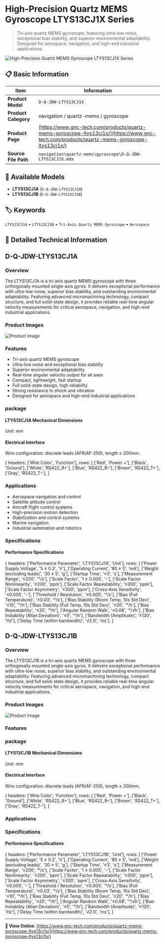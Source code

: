 # High-Precision Quartz MEMS Gyroscope LTYS13CJ1X Series

> Tri-axis quartz MEMS gyroscope, featuring ultra-low noise, exceptional bias stability, and superior environmental adaptability. Designed for aerospace, navigation, and high-end industrial applications.

![High-Precision Quartz MEMS Gyroscope LTYS13CJ1X Series](https://www.gnc-tech.com/images/products/navigation/quartz-mems/gyroscope/D-Q-JDW-LTYS13CJ1X/D-Q-JDW-LTYS13CJ1X.webp)

## 📋 Basic Information

| Item | Information |
|------|------|
| **Product Model** | `D-Q-JDW-LTYS13CJ1X` |
| **Product Category** | navigation / quartz-mems / gyroscope |
| **Product Page** | [https://www.gnc-tech.com/products/quartz-mems-gyroscope-ltys13cj1x/](https://www.gnc-tech.com/products/quartz-mems-gyroscope-ltys13cj1x/) |
| **Source File Path** | `navigation\quartz-mems\gyroscope\D-Q-JDW-LTYS13CJ1X.mdx` |

## 🔧 Available Models

- **LTYS13CJ1A** (`D-Q-JDW-LTYS13CJ1A`)
- **LTYS13CJ1B** (`D-Q-JDW-LTYS13CJ1B`)

## 🏷️ Keywords

`LTYS13CJ1A` • `LTYS13CJ1B` • `Tri-Axis Quartz MEMS Gyroscope` • `Aerospace`

## 📖 Detailed Technical Information

## D-Q-JDW-LTYS13CJ1A

### Overview

The LTYS13CJ1A is a tri-axis quartz MEMS gyroscope with three orthogonally mounted single-axis gyros. It delivers exceptional performance with ultra-low noise, superior bias stability, and outstanding environmental adaptability. Featuring advanced micromachining technology, compact structure, and full solid-state design, it provides reliable real-time angular velocity measurements for critical aerospace, navigation, and high-end industrial applications.

### Product Images

![Product Image](https://www.gnc-tech.com/products/navigation/quartz-mems/gyroscope/D-Q-JDW-LTYS13CJ1X/D-Q-JDW-LTYS13CJ1A-Slide-01.webp)

### Features

- Tri-axis quartz MEMS gyroscope
- Ultra-low noise and exceptional bias stability
- Superior environmental adaptability
- Real-time angular velocity output for all axes
- Compact, lightweight, fast startup
- Full solid-state design, high reliability
- Strong resistance to shock and vibration
- Designed for aerospace and high-end industrial applications

### package

#### LTYS13CJ1A Mechanical Dimensions
_Unit: mm_
<ProductImage 
  productId="D-Q-JDW-LTYS13CJ1X" 
  type="package"
  subType="LTYS13CJ1A" 
  invertMode="light-only" 
/>
#### Electrical Interface
Wire configuration: discrete leads (AFR/AF-250), length ≥ 200mm.
    
{
  headers: ['Wire Color', 'Function'],
  rows: [
['Red', 'Power +'],
['Black', 'Ground'],
['White', 'RS422_R+'],
['Blue', 'RS422_R–'],
['Brown', 'RS422_T+'],
['Gray', 'RS422_T–'],
]

### Applications

- Aerospace navigation and control
- Satellite attitude control
- Aircraft flight control systems
- High-precision motion detection
- Stabilization and control systems
- Marine navigation
- Industrial automation and robotics

### Specifications

#### Performance Specifications
  
{
headers: ['Performance Parameter', 'LTYS13CJ1A', 'Unit'],
rows: [
  ['Power Supply Voltage', '5 ± 0.2', 'V'],
  ['Operating Current', '80 ± 5', 'mA'],
  ['Weight (excluding leads)', '30 ± 5', 'g'],
  ['Startup Time', '≤3', 's'],
  ['Measurement Range', '±200', '°/s'],
  ['Scale Factor', '1 ± 0.005', '-'],
  ['Scale Factor Nonlinearity', '≤200', 'ppm'],
  ['Scale Factor Repeatability', '≤300', 'ppm'],
  ['Scale Factor Asymmetry', '≤300', 'ppm'],
  ['Cross-Axis Sensitivity', '≤0.005', '-'],
  ['Threshold / Resolution', '≤0.005', '°/s'],
  ['Bias (Full Temperature)', '±0.03', '°/s'],
  ['Bias Stability (Room Temp, 10s Std Dev)', '≤10', '°/h'],
  ['Bias Stability (Full Temp, 10s Std Dev)', '≤20', '°/h'],
  ['Bias Repeatability', '≤20', '°/h'],
  ['Angular Random Walk', '≤0.08', '°/√h'],
  ['Bias Instability (Allan Deviation)', '≤5', '°/h'],
  ['Bandwidth (Amplitude)', '≥120', 'Hz'],
  ['Delay Time (within bandwidth)', '√2.0', 'ms'],
]

    
  

## D-Q-JDW-LTYS13CJ1B

### Overview

The LTYS13CJ1B is a tri-axis quartz MEMS gyroscope with three orthogonally mounted single-axis gyros. It delivers exceptional performance with ultra-low noise, superior bias stability, and outstanding environmental adaptability. Featuring advanced micromachining technology, compact structure, and full solid-state design, it provides reliable real-time angular velocity measurements for critical aerospace, navigation, and high-end industrial applications.

### Product Images

![Product Image](https://www.gnc-tech.com/products/navigation/quartz-mems/gyroscope/D-Q-JDW-LTYS13CJ1X/D-Q-JDW-LTYS13CJ1A-Slide-01.webp)

### Features

### package

#### LTYS13CJ1B Mechanical Dimensions
_Unit: mm_
<ProductImage 
  productId="D-Q-JDW-LTYS13CJ1X" 
  type="package"
  subType="LTYS13CJ1B" 
  invertMode="light-only" 
/>
#### Electrical Interface
Wire configuration: discrete leads (AFR/AF-250), length ≥ 200mm.
    
{
  headers: ['Wire Color', 'Function'],
  rows: [
['Red', 'Power +'],
['Black', 'Ground'],
['White', 'RS422_R+'],
['Blue', 'RS422_R–'],
['Brown', 'RS422_T+'],
['Gray', 'RS422_T–'],
  ]

### Applications

### Specifications

#### Performance Specifications
  
{
headers: ['Performance Parameter', 'LTYS13CJ1B', 'Unit'],
rows: [
  ['Power Supply Voltage', '5 ± 0.2', 'V'],
  ['Operating Current', '80 ± 5', 'mA'],
  ['Weight (excluding leads)', '30 ± 5', 'g'],
  ['Startup Time', '≤3', 's'],
  ['Measurement Range', '±200', '°/s'],
  ['Scale Factor', '1 ± 0.005', '-'],
  ['Scale Factor Nonlinearity', '≤200', 'ppm'],
  ['Scale Factor Repeatability', '≤300', 'ppm'],
  ['Scale Factor Asymmetry', '≤300', 'ppm'],
  ['Cross-Axis Sensitivity', '≤0.005', '-'],
  ['Threshold / Resolution', '≤0.005', '°/s'],
  ['Bias (Full Temperature)', '±0.03', '°/s'],
  ['Bias Stability (Room Temp, 10s Std Dev)', '≤10', '°/h'],
  ['Bias Stability (Full Temp, 10s Std Dev)', '≤20', '°/h'],
  ['Bias Repeatability', '≤20', '°/h'],
  ['Angular Random Walk', '≤0.08', '°/√h'],
  ['Bias Instability (Allan Deviation)', '≤5', '°/h'],
  ['Bandwidth (Amplitude)', '≥120', 'Hz'],
  ['Delay Time (within bandwidth)', '√2.0', 'ms'],
]

    
  

---

**🔗 View Online**: [https://www.gnc-tech.com/products/quartz-mems-gyroscope-ltys13cj1x/](https://www.gnc-tech.com/products/quartz-mems-gyroscope-ltys13cj1x/)
